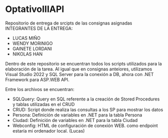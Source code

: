# OptativoIIIAPI
Repositorio de entrega de srcipts de las consignas asignadas
INTEGRANTES DE LA ENTREGA:
- LUCAS MIÑO
- WENDY MORINIGO
- GAINETE LORDANI
- NIKOLAS HAN

Dentro de este repositorio se encuentran todos los scripts utilizados para la elaboración de la tarea. Al igual que en consignas anteiores, utilizamos Visual Studio 2022 y SQL Server para la conexión a DB, ahora con .NET Framework para ASP.WEB API.

Entre los archivos se encuentran:
- SQLQuery: Query en SQL referente a la creación de Stored Procedures y tablas utilizadas en el CRUD
- CRUD: Script donde realiza las consultas a los SP para mostrar los datos
- Persona: Definición de variables en .NET para la tabla Persona
- Ciudad: Definición de variables en .NET para la tabla Ciudad
- Webconfig: HTML de configuración de conexión WEB. como endpoint estaría mi ordenador local. (Lucas)
